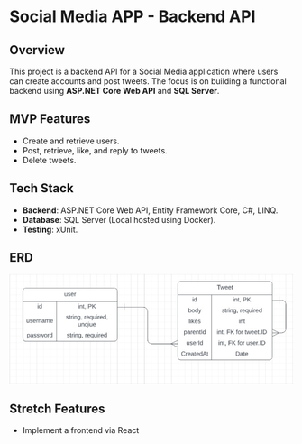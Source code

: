 # Social Media APP - Backend API

## Overview
This project is a backend API for a Social Media application where users can create accounts and post tweets. The focus is on building a functional backend using **ASP.NET Core Web API** and **SQL Server**.

## MVP Features
- Create and retrieve users.
- Post, retrieve, like, and reply to tweets.
- Delete tweets.

## Tech Stack
- **Backend**: ASP.NET Core Web API, Entity Framework Core, C#, LINQ.
- **Database**: SQL Server (Local hosted using Docker).
- **Testing**: xUnit.

## ERD
![ERD](./9knLv99.jpg)

## Stretch Features
- Implement a frontend via React
